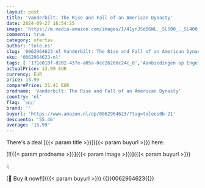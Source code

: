 ```yaml
---
layout: post
title: 'Vanderbilt: The Rise and Fall of an American Dynasty'
date: 2024-09-27 16:54:25
image: 'https://m.media-amazon.com/images/I/41ynJSdBGWL._SL500_._SL400_.jpg'
comments: true
category: ofertas
author: 'tole.es'
slug: '0062964623-nl Vanderbilt: The Rise and Fall of an American Dynasty'
sku: '0062964623-nl'
tags: [ '171e018f-d202-437e-a05a-0ce26200c24c_0','Aanbiedingen op Engelstalige boeken','Arborist Merchandising Root','Biografieën & memoires','Biografieën van de gemeenschap en cultuur','Biografieën van de rijken & beroemdheden','Biografieën van economen','Biografieën van leiders & bijzondere mensen','Biografieën van professionals & academici','Biografieën van zakenlui','Biografieën voor vrouwen','Boeken','Engelstalige boeken','Featured Categories','Geschiedenis','Geschiedenis van Noord- & Zuid-Amerika','Historische biografieën','Kunst & fotografie','Regio & landen','Self Service','Special Features Stores','Spoorwegen','Techniek & transport','Transport','Vrouwen in de geschiedenis','Wereldgeschiedenis','🇳🇱', ]
actualPrice: 13.99 EUR
currency: EUR
price: 13.99
comparePrice: 31.41 EUR
prodname: 'Vanderbilt: The Rise and Fall of an American Dynasty'
country: 'nl'
flag: '🇳🇱'
brand: ''
buyurl: 'https://www.amazon.nl/dp/0062964623/?tag=tolees0b-21'
descuento: '55.46'
average: '13.99'
---
```


There's a deal [{{< param title >}}]({{< param buyurl >}})  here:

[![{{< param prodname >}}]({{< param image >}})]({{< param buyurl >}})

ℹ️:


[🛒 Buy it now!!]({{< param buyurl >}})
{{<world>}}0062964623{{</world>}}
